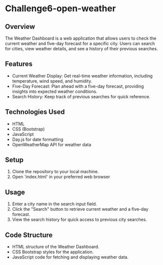 # Challenge6-open-weather

## Overview

The Weather Dashboard is a web application that allows users to check the current weather and five-day forecast for a specific city. Users can search for cities, view weather details, and see a history of their previous searches.


## Features

* Current Weather Display: Get real-time weather information, including temperature, wind speed, and humidity.
* Five-Day Forecast: Plan ahead with a five-day forecast, providing insights into expected weather conditions.
* Search History: Keep track of previous searches for quick reference.


## Technologies Used

* HTML
* CSS (Bootstrap)
* JavaScript
* Day.js for date formatting
* OpenWeatherMap API for weather data


## Setup

1. Clone the repository to your local machine.
2. Open 'index.html' in your preferred web browser


## Usage

1. Enter a city name in the search input field.
2. Click the "Search" button to retrieve current weather and a five-day forecast.
3. View the search history for quick access to previous city searches.


## Code Structure

* HTML structure of the Weather Dashboard.
* CSS Bootstrap styles for the application.
* JavaScript code for fetching and displaying weather data.


##
